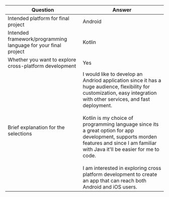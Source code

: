 Question | Answer
-------- | --------
Intended platform for final project | Android
Intended framework/programming language for your final project | Kotlin
Whether you want to explore cross-platform development | Yes
Brief explanation for the selections | I would like to develop an Andriod application since it has a huge audience, flexibility for customization, easy integration with other services, and fast deployment.<br> <br>Kotlin is my choice of programming language since its a great option for app development, supports morden features and since I am familiar with Java it'll be easier for me to code.<br> <br>I am interested in exploring cross platform development to create an app that can reach both Android and iOS users.